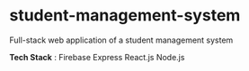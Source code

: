 # student-management-system
Full-stack web application of a student management system

**Tech Stack** :
Firebase
Express
React.js
Node.js
